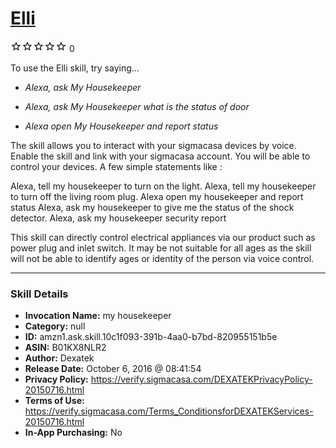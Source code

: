 # [Elli](http://alexa.amazon.com/#skills/amzn1.ask.skill.10c1f093-391b-4aa0-b7bd-820955151b5e)
![0 stars](../../images/ic_star_border_black_18dp_1x.png)![0 stars](../../images/ic_star_border_black_18dp_1x.png)![0 stars](../../images/ic_star_border_black_18dp_1x.png)![0 stars](../../images/ic_star_border_black_18dp_1x.png)![0 stars](../../images/ic_star_border_black_18dp_1x.png) 0

To use the Elli skill, try saying...

* *Alexa, ask My Housekeeper*

* *Alexa, ask My Housekeeper what is the status of door*

* *Alexa open My Housekeeper and report status*

The skill allows you to interact with your sigmacasa devices by voice. 
Enable the skill and link with your sigmacasa account. You will be able to control your devices. A few simple statements like :

<control>
Alexa, tell my housekeeper to turn on the light.
Alexa, tell my housekeeper to turn off the living room plug.

<status report>
Alexa open my housekeeper and report status
Alexa, ask my housekeeper to give me the status of the shock detector.
Alexa, ask my housekeeper security report



This skill can directly control electrical appliances via our product such as power plug and inlet switch. It may be not suitable for all ages as the skill will not be able to identify ages or identity of the person via voice control.

***

### Skill Details

* **Invocation Name:** my housekeeper
* **Category:** null
* **ID:** amzn1.ask.skill.10c1f093-391b-4aa0-b7bd-820955151b5e
* **ASIN:** B01KX8NLR2
* **Author:** Dexatek
* **Release Date:** October 6, 2016 @ 08:41:54
* **Privacy Policy:** https://verify.sigmacasa.com/DEXATEKPrivacyPolicy-20150716.html
* **Terms of Use:** https://verify.sigmacasa.com/Terms_ConditionsforDEXATEKServices-20150716.html
* **In-App Purchasing:** No
